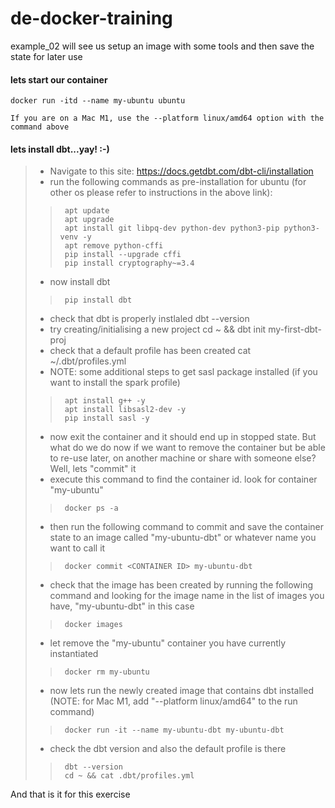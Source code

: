 # de-docker-training
example_02 will see us setup an image with some tools and then save the state for later use

#### lets start our container
```
docker run -itd --name my-ubuntu ubuntu

If you are on a Mac M1, use the --platform linux/amd64 option with the command above

```
#### lets install dbt...yay! :-)
> * Navigate to this site: https://docs.getdbt.com/dbt-cli/installation
> * run the following commands as pre-installation for ubuntu (for other os please refer to instructions in the above link):
>>      apt update
>>      apt upgrade
>>      apt install git libpq-dev python-dev python3-pip python3-venv -y
>>      apt remove python-cffi
>>      pip install --upgrade cffi
>>      pip install cryptography~=3.4
> * now install dbt
>>      pip install dbt
> * check that dbt is properly instlaled
>       dbt --version
> * try creating/initialising a new project
>       cd ~ && dbt init my-first-dbt-proj
> * check that a default profile has been created
>       cat ~/.dbt/profiles.yml
> * NOTE: some additional steps to get sasl package installed (if you want to install the spark profile)
>>      apt install g++ -y
>>      apt install libsasl2-dev -y
>>      pip install sasl -y
> * now exit the container and it should end up in stopped state.  But what do we do now if we want to remove the container but be able to re-use later, on another machine or share with someone else?  Well, lets "commit" it
> * execute this command to find the container id.  look for container "my-ubuntu"
>>      docker ps -a
> * then run the following command to commit and save the container state to an image called "my-ubuntu-dbt" or whatever name you want to call it
>>      docker commit <CONTAINER ID> my-ubuntu-dbt
> * check that the image has been created by running the following command and looking for the image name in the list of images you have, "my-ubuntu-dbt" in this case
>>      docker images
> * let remove the "my-ubuntu" container you have currently instantiated
>>      docker rm my-ubuntu
> * now lets run the newly created image that contains dbt installed (NOTE: for Mac M1, add "--platform linux/amd64" to the run command)
>>      docker run -it --name my-ubuntu-dbt my-ubuntu-dbt
> * check the dbt version and also the default profile is there
>>      dbt --version
>>      cd ~ && cat .dbt/profiles.yml

And that is it for this exercise

